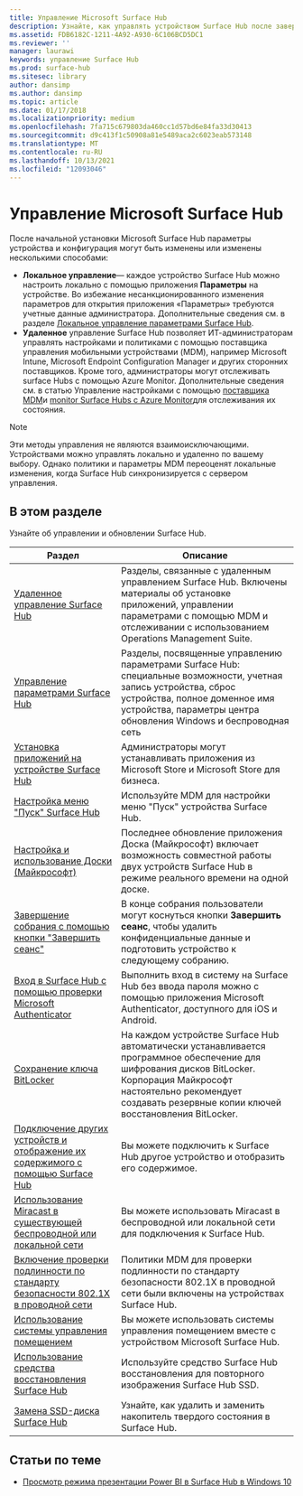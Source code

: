 ```yaml
---
title: Управление Microsoft Surface Hub
description: Узнайте, как управлять устройством Surface Hub после завершения программы первого запуска.
ms.assetid: FDB6182C-1211-4A92-A930-6C106BCD5DC1
ms.reviewer: ''
manager: laurawi
keywords: управление Surface Hub
ms.prod: surface-hub
ms.sitesec: library
author: dansimp
ms.author: dansimp
ms.topic: article
ms.date: 01/17/2018
ms.localizationpriority: medium
ms.openlocfilehash: 7fa715c679803da460cc1d57bd6e84fa33d30413
ms.sourcegitcommit: d9c413f1c50908a81e5489aca2c6023eab573148
ms.translationtype: MT
ms.contentlocale: ru-RU
ms.lasthandoff: 10/13/2021
ms.locfileid: "12093046"
---
```

# <a name="manage-microsoft-surface-hub"></a>Управление Microsoft Surface Hub

После начальной установки Microsoft Surface Hub параметры устройства и конфигурация могут быть изменены или изменены несколькими способами:

- **Локальное управление**— каждое устройство Surface Hub можно настроить локально с помощью приложения **Параметры** на устройстве. Во избежание несанкционированного изменения параметров для открытия приложения «Параметры» требуются учетные данные администратора. Дополнительные сведения см. в разделе [Локальное управление параметрами Surface Hub](local-management-surface-hub-settings.md).
- **Удаленное** управление Surface Hub позволяет ИТ-администраторам управлять настройками и политиками с помощью поставщика управления мобильными устройствами (MDM), например Microsoft Intune, Microsoft Endpoint Configuration Manager и других сторонних поставщиков. Кроме того, администраторы могут отслеживать surface Hubs с помощью Azure Monitor.  Дополнительные сведения см. в статью Управление настройками с помощью [поставщика MDM](manage-settings-with-mdm-for-surface-hub.md)и [monitor Surface Hubs с Azure Monitor](/azure/azure-monitor/insights/surface-hubs)для отслеживания их состояния. 

> [!NOTE]
> Эти методы управления не являются взаимоисключающими. Устройствами можно управлять локально и удаленно по вашему выбору. Однако политики и параметры MDM переоценят локальные изменения, когда Surface Hub синхронизируется с сервером управления. 

## <a name="in-this-section"></a>В этом разделе

Узнайте об управлении и обновлении Surface Hub.

| Раздел | Описание |
| ----- | ----------- |
| [Удаленное управление Surface Hub](remote-surface-hub-management.md) |Разделы, связанные с удаленным управлением Surface Hub. Включены материалы об установке приложений, управлении параметрами с помощью MDM и отслеживании с использованием Operations Management Suite. |
| [Управление параметрами Surface Hub](manage-surface-hub-settings.md) |Разделы, посвященные управлению параметрами Surface Hub: специальные возможности, учетная запись устройства, сброс устройства, полное доменное имя устройства, параметры центра обновления Windows и беспроводная сеть |
| [Установка приложений на устройстве Surface Hub](install-apps-on-surface-hub.md) | Администраторы могут устанавливать приложения из Microsoft Store и Microsoft Store для бизнеса.|
[Настройка меню "Пуск" Surface Hub](surface-hub-start-menu.md) | Используйте MDM для настройки меню "Пуск" устройства Surface Hub.
| [Настройка и использование Доски (Майкрософт)](whiteboard-collaboration.md)  | Последнее обновление приложения Доска (Майкрософт) включает возможность совместной работы двух устройств Surface Hub в режиме реального времени на одной доске.   |
| [Завершение собрания с помощью кнопки "Завершить сеанс"](finishing-your-surface-hub-meeting.md) | В конце собрания пользователи могут коснуться кнопки **Завершить сеанс**, чтобы удалить конфиденциальные данные и подготовить устройство к следующему собранию.|
| [Вход в Surface Hub с помощью проверки Microsoft Authenticator](surface-hub-authenticator-app.md) | Выполнить вход в систему на Surface Hub без ввода пароля можно с помощью приложения Microsoft Authenticator, доступного для iOS и Android.   |
| [Сохранение ключа BitLocker](save-bitlocker-key-surface-hub.md) | На каждом устройстве Surface Hub автоматически устанавливается программное обеспечение для шифрования дисков BitLocker. Корпорация Майкрософт настоятельно рекомендует создавать резервные копии ключей восстановления BitLocker.|
| [Подключение других устройств и отображение их содержимого с помощью Surface Hub](connect-and-display-with-surface-hub.md) | Вы можете подключить к Surface Hub другое устройство и отобразить его содержимое.|
| [Использование Miracast в существующей беспроводной или локальной сети](miracast-over-infrastructure.md) | Вы можете использовать Miracast в беспроводной или локальной сети для подключения к Surface Hub. |
 [Включение проверки подлинности по стандарту безопасности 802.1X в проводной сети](enable-8021x-wired-authentication.md) | Политики MDM для проверки подлинности по стандарту безопасности 802.1X в проводной сети были включены на устройствах Surface Hub. 
| [Использование системы управления помещением](use-room-control-system-with-surface-hub.md) | Вы можете использовать системы управления помещением вместе с устройством Microsoft Surface Hub.|
[Использование средства восстановления Surface Hub](surface-hub-recovery-tool.md) | Используйте средство Surface Hub восстановления для повторного изображения Surface Hub SSD.
[Замена SSD-диска Surface Hub](surface-hub-ssd-replacement.md) | Узнайте, как удалить и заменить накопитель твердого состояния в Surface Hub.

## <a name="related-topics"></a>Статьи по теме

- [Просмотр режима презентации Power BI в Surface Hub в Windows 10](https://powerbi.microsoft.com/documentation/powerbi-mobile-win10-app-presentation-mode/)
